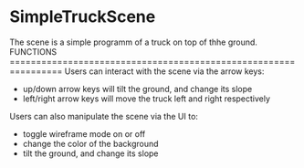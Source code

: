 # SimpleTruckScene
The scene is a simple programm of a truck on top of thhe ground.
FUNCTIONS ================================================================
Users can interact with the scene via the arrow keys:
- up/down arrow keys will tilt the ground, and change its slope
- left/right arrow keys will move the truck left and right respectively

Users can also manipulate the scene via the UI to:
- toggle wireframe mode on or off
- change the color of the background
- tilt the ground, and change its slope

